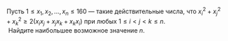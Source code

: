 Пусть $1 \le x_1, x_2, \ldots, x_n \le 160$ — такие действительные числа, что $x_i^2 + x_j^2 + x_k^2 \ge 2 (x_ix_j + x_jx_k + x_kx_i)$ при любых $1 \le i < j < k \le n$. 
<br>&nbsp;Найдите наибольшее возможное значение $n$.